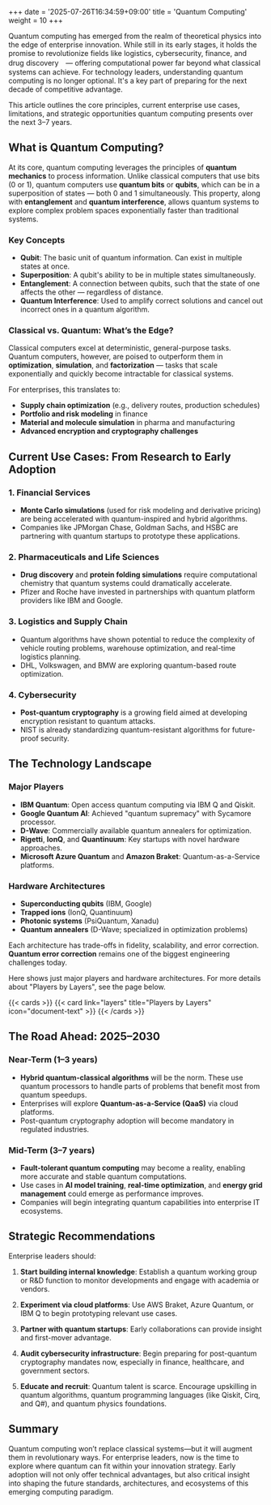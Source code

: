 +++
date = '2025-07-26T16:34:59+09:00'
title = 'Quantum Computing'
weight = 10
+++

Quantum computing has emerged from the realm of theoretical physics into the edge of enterprise innovation. While still
in its early stages, it holds the promise to revolutionize fields like logistics, cybersecurity, finance, and drug
discovery　— offering computational power far beyond what classical systems can achieve. For technology leaders,
understanding quantum computing is no longer optional. It's a key part of preparing for the next decade of competitive
advantage.

This article outlines the core principles, current enterprise use cases, limitations, and strategic opportunities
quantum computing presents over the next 3–7 years.

## What is Quantum Computing?

At its core, quantum computing leverages the principles of **quantum mechanics** to process information. Unlike
classical computers that use bits (0 or 1), quantum computers use **quantum bits** or **qubits**, which can be in a
superposition of states — both 0 and 1 simultaneously. This property, along with **entanglement** and **quantum
interference**, allows quantum systems to explore complex problem spaces exponentially faster than traditional systems.

### Key Concepts

- **Qubit**: The basic unit of quantum information. Can exist in multiple states at once.
- **Superposition**: A qubit's ability to be in multiple states simultaneously.
- **Entanglement**: A connection between qubits, such that the state of one affects the other — regardless of distance.
- **Quantum Interference**: Used to amplify correct solutions and cancel out incorrect ones in a quantum algorithm.

### Classical vs. Quantum: What’s the Edge?

Classical computers excel at deterministic, general-purpose tasks. Quantum computers, however, are poised to outperform
them in **optimization**, **simulation**, and **factorization** — tasks that scale exponentially and quickly become
intractable for classical systems.

For enterprises, this translates to:

- **Supply chain optimization** (e.g., delivery routes, production schedules)
- **Portfolio and risk modeling** in finance
- **Material and molecule simulation** in pharma and manufacturing
- **Advanced encryption and cryptography challenges**

## Current Use Cases: From Research to Early Adoption

### 1. Financial Services

- **Monte Carlo simulations** (used for risk modeling and derivative pricing) are being accelerated with
  quantum-inspired and hybrid algorithms.
- Companies like JPMorgan Chase, Goldman Sachs, and HSBC are partnering with quantum startups to prototype these
  applications.

### 2. Pharmaceuticals and Life Sciences

- **Drug discovery** and **protein folding simulations** require computational chemistry that quantum systems could
  dramatically accelerate.
- Pfizer and Roche have invested in partnerships with quantum platform providers like IBM and Google.

### 3. Logistics and Supply Chain

- Quantum algorithms have shown potential to reduce the complexity of vehicle routing problems, warehouse optimization,
  and real-time logistics planning.
- DHL, Volkswagen, and BMW are exploring quantum-based route optimization.

### 4. Cybersecurity

- **Post-quantum cryptography** is a growing field aimed at developing encryption resistant to quantum attacks.
- NIST is already standardizing quantum-resistant algorithms for future-proof security.

## The Technology Landscape

### Major Players

- **IBM Quantum**: Open access quantum computing via IBM Q and Qiskit.
- **Google Quantum AI**: Achieved "quantum supremacy" with Sycamore processor.
- **D-Wave**: Commercially available quantum annealers for optimization.
- **Rigetti**, **IonQ**, and **Quantinuum**: Key startups with novel hardware approaches.
- **Microsoft Azure Quantum** and **Amazon Braket**: Quantum-as-a-Service platforms.

### Hardware Architectures

- **Superconducting qubits** (IBM, Google)
- **Trapped ions** (IonQ, Quantinuum)
- **Photonic systems** (PsiQuantum, Xanadu)
- **Quantum annealers** (D-Wave; specialized in optimization problems)

Each architecture has trade-offs in fidelity, scalability, and error correction. **Quantum error correction** remains
one of the biggest engineering challenges today.

Here shows just major players and hardware architectures. For more details about "Players by Layers", see the page
below.

<!-- deno-fmt-ignore-start -->
{{< cards >}}
  {{< card link="layers" title="Players by Layers" icon="document-text" >}}
{{< /cards >}}
<!-- deno-fmt-ignore-end -->

## The Road Ahead: 2025–2030

### Near-Term (1–3 years)

- **Hybrid quantum-classical algorithms** will be the norm. These use quantum processors to handle parts of problems
  that benefit most from quantum speedups.
- Enterprises will explore **Quantum-as-a-Service (QaaS)** via cloud platforms.
- Post-quantum cryptography adoption will become mandatory in regulated industries.

### Mid-Term (3–7 years)

- **Fault-tolerant quantum computing** may become a reality, enabling more accurate and stable quantum computations.
- Use cases in **AI model training**, **real-time optimization**, and **energy grid management** could emerge as
  performance improves.
- Companies will begin integrating quantum capabilities into enterprise IT ecosystems.

## Strategic Recommendations

Enterprise leaders should:

1. **Start building internal knowledge**: Establish a quantum working group or R\&D function to monitor developments and
   engage with academia or vendors.

2. **Experiment via cloud platforms**: Use AWS Braket, Azure Quantum, or IBM Q to begin prototyping relevant use cases.

3. **Partner with quantum startups**: Early collaborations can provide insight and first-mover advantage.

4. **Audit cybersecurity infrastructure**: Begin preparing for post-quantum cryptography mandates now, especially in
   finance, healthcare, and government sectors.

5. **Educate and recruit**: Quantum talent is scarce. Encourage upskilling in quantum algorithms, quantum programming
   languages (like Qiskit, Cirq, and Q#), and quantum physics foundations.

## Summary

Quantum computing won’t replace classical systems—but it will augment them in revolutionary ways. For enterprise
leaders, now is the time to explore where quantum can fit within your innovation strategy. Early adoption will not only
offer technical advantages, but also critical insight into shaping the future standards, architectures, and ecosystems
of this emerging computing paradigm.
